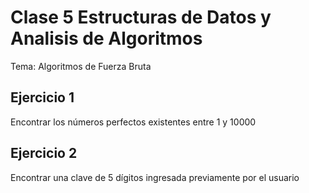 # Clase 5 Estructuras de Datos y Analisis de Algoritmos
Tema: Algoritmos de Fuerza Bruta

## Ejercicio 1
Encontrar los números perfectos existentes entre 1 y 10000

## Ejercicio 2
Encontrar una clave de 5 dígitos ingresada previamente por el usuario
